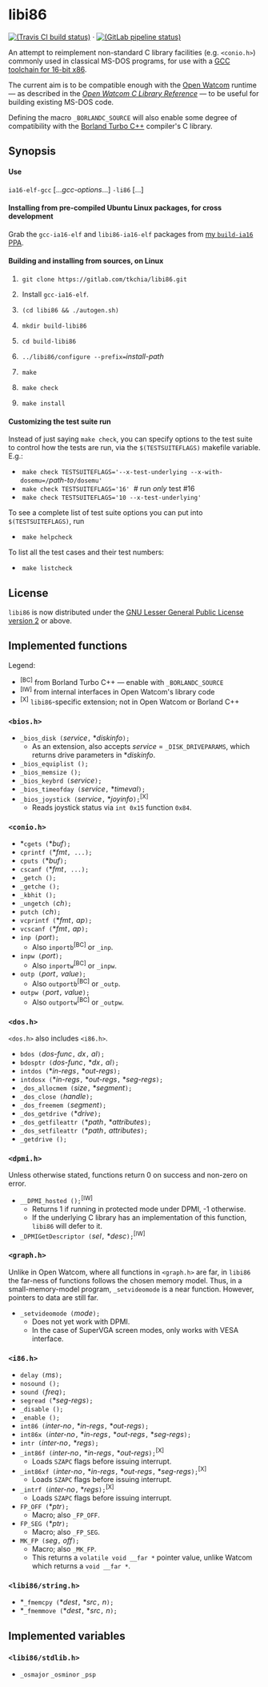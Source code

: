 # libi86

[![(Travis CI build status)](https://travis-ci.org/tkchia/libi86.svg?branch=master)](https://travis-ci.org/tkchia/libi86) · [![(GitLab pipeline status)](https://gitlab.com/tkchia/libi86/badges/master/pipeline.svg)](https://gitlab.com/tkchia/libi86/-/commits/master)

An attempt to reimplement non-standard C library facilities (e.g. `<conio.h>`) commonly used in classical MS-DOS programs, for use with a [GCC toolchain for 16-bit x86](https://github.com/tkchia/build-ia16/).

The current aim is to be compatible enough with the [Open Watcom](https://github.com/open-watcom/open-watcom-v2/) runtime — as described in the [_Open Watcom C Library Reference_](https://github.com/open-watcom/open-watcom-v2-wikidocs/blob/master/docs/clib.pdf) — to be useful for building existing MS-DOS code.

Defining the macro `_BORLANDC_SOURCE` will also enable some degree of compatibility with the [Borland Turbo C++](http://cc.embarcadero.com/Item/25636) compiler's C library.

## Synopsis

#### Use

`ia16-elf-gcc` [..._gcc-options_...] `-li86` [...]

#### Installing from pre-compiled Ubuntu Linux packages, for cross development

Grab the `gcc-ia16-elf` and `libi86-ia16-elf` packages from [my `build-ia16` PPA](https://launchpad.net/~tkchia/+archive/ubuntu/build-ia16/).

#### Building and installing from sources, on Linux

 1. &nbsp;`git clone https://gitlab.com/tkchia/libi86.git`

 2. &nbsp;Install `gcc-ia16-elf`.

 3. &nbsp;`(cd libi86 && ./autogen.sh)`

 4. &nbsp;`mkdir build-libi86`

 5. &nbsp;`cd build-libi86`

 6. &nbsp;`../libi86/configure --prefix=`_install-path_

 7. &nbsp;`make`

 8. &nbsp;`make check`

 9. &nbsp;`make install`

#### Customizing the test suite run

Instead of just saying `make check`, you can specify options to the test suite to control how the tests are run, via the `$(TESTSUITEFLAGS)` makefile variable.  E.g.:

  * &nbsp;`make check TESTSUITEFLAGS='--x-test-underlying --x-with-dosemu=/`_path-to_`/dosemu'`
  * &nbsp;`make check TESTSUITEFLAGS='16'` &nbsp;# run _only_ test #16
  * &nbsp;`make check TESTSUITEFLAGS='10 --x-test-underlying'`

To see a complete list of test suite options you can put into `$(TESTSUITEFLAGS)`, run

  * &nbsp;`make helpcheck`

To list all the test cases and their test numbers:

  * &nbsp;`make listcheck`

## License

`libi86` is now distributed under the [GNU Lesser General Public License version 2](COPYING2.LIB) or above.

## Implemented functions

Legend:

  * <sup>[BC]</sup> from Borland Turbo C++ — enable with `_BORLANDC_SOURCE`
  * <sup>[IW]</sup> from internal interfaces in Open Watcom's library code
  * <sup>[X]</sup> `libi86`-specific extension; not in Open Watcom or Borland C++

### `<bios.h>`

  * `_bios_disk (`_service_`,` \*_diskinfo_`);`
    - As an extension, also accepts _service_ = `_DISK_DRIVEPARAMS`, which returns drive parameters in \*_diskinfo_.
  * `_bios_equiplist ();`
  * `_bios_memsize ();`
  * `_bios_keybrd (`_service_`);`
  * `_bios_timeofday (`_service_`,` \*_timeval_`);`
  * `_bios_joystick (`_service_`,` \*_joyinfo_`);`<sup>[X]</sup>
    - Reads joystick status via `int 0x15` function `0x84`.

### `<conio.h>`

  * \*`cgets (`\*_buf_`);`
  * `cprintf (`\*_fmt_`, ...);`
  * `cputs (`\*_buf_`);`
  * `cscanf (`\*_fmt_`, ...);`
  * `_getch ();`
  * `_getche ();`
  * `_kbhit ();`
  * `_ungetch (`_ch_`);`
  * `putch (`_ch_`);`
  * `vcprintf (`\*_fmt_`,` _ap_`);`
  * `vcscanf (`\*_fmt_`,` _ap_`);`
  * `inp (`_port_`);`
    - Also `inportb`<sup>[BC]</sup> or `_inp`.
  * `inpw (`_port_`);`
    - Also `inportw`<sup>[BC]</sup> or `_inpw`.
  * `outp (`_port_`,` _value_`);`
    - Also `outportb`<sup>[BC]</sup> or `_outp`.
  * `outpw (`_port_`,` _value_`);`
    - Also `outportw`<sup>[BC]</sup> or `_outpw`.

### `<dos.h>`

`<dos.h>` also includes `<i86.h>`.

  * `bdos (`_dos-func_`,` _dx_`,` _al_`);`
  * `bdosptr (`_dos-func_`,` \*_dx_`,` _al_`);`
  * `intdos (`\*_in-regs_`,` \*_out-regs_`);`
  * `intdosx (`\*_in-regs_`,` \*_out-regs_`,` \*_seg-regs_`);`
  * `_dos_allocmem (`_size_`,` \*_segment_`);`
  * `_dos_close (`_handle_`);`
  * `_dos_freemem (`_segment_`);`
  * `_dos_getdrive (`\*_drive_`);`
  * `_dos_getfileattr (`\*_path_`,` \*_attributes_`);`
  * `_dos_setfileattr (`\*_path_`,` _attributes_`);`
  * `_getdrive ();`

### `<dpmi.h>`

Unless otherwise stated, functions return 0 on success and non-zero on error.

  * `__DPMI_hosted ();`<sup>[IW]</sup>
    - Returns 1 if running in protected mode under DPMI, -1 otherwise.
    - If the underlying C library has an implementation of this function, `libi86` will defer to it.
  * `_DPMIGetDescriptor (`_sel_`,` \*_desc_`);`<sup>[IW]</sup>

### `<graph.h>`

Unlike in Open Watcom, where all functions in `<graph.h>` are far, in `libi86` the far-ness of functions follows the chosen memory model.  Thus, in a small-memory-model program, `_setvideomode` is a near function.  However, pointers to data are still far.

  * `_setvideomode (`_mode_`);`
    - Does not yet work with DPMI.
    - In the case of SuperVGA screen modes, only works with VESA interface.

### `<i86.h>`

  * `delay (`_ms_`);`
  * `nosound ();`
  * `sound (`_freq_`);`
  * `segread (`\*_seg-regs_`);`
  * `_disable ();`
  * `_enable ();`
  * `int86 (`_inter-no_`,` \*_in-regs_`,` \*_out-regs_`);`
  * `int86x (`_inter-no_`,` \*_in-regs_`,` \*_out-regs_`,` \*_seg-regs_`);`
  * `intr (`_inter-no_`,` \*_regs_`);`
  * `_int86f (`_inter-no_`,` \*_in-regs_`,` \*_out-regs_`);`<sup>[X]</sup>
    - Loads `SZAPC` flags before issuing interrupt.
  * `_int86xf (`_inter-no_`,` \*_in-regs_`,` \*_out-regs_`,` \*_seg-regs_`);`<sup>[X]</sup>
    - Loads `SZAPC` flags before issuing interrupt.
  * `_intrf (`_inter-no_`,` \*_regs_`);`<sup>[X]</sup>
    - Loads `SZAPC` flags before issuing interrupt.
  * `FP_OFF (`\*_ptr_`);`
    - Macro; also `_FP_OFF`.
  * `FP_SEG (`\*_ptr_`);`
    - Macro; also `_FP_SEG`.
  * `MK_FP (`_seg_`,` _off_`);`
    - Macro; also `_MK_FP`.
    - This returns a `volatile void __far *` pointer value, unlike Watcom which returns a `void __far *`.

### `<libi86/string.h>`

  * \*`_fmemcpy (`\*_dest_`,` \*_src_`,` _n_`);`
  * \*`_fmemmove (`\*_dest_`,` \*_src_`,` _n_`);`

## Implemented variables

### `<libi86/stdlib.h>`

  * `_osmajor` `_osminor` `_psp`
